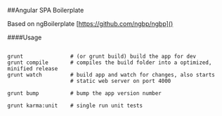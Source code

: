 ##Angular SPA Boilerplate

Based on ngBoilerplate [https://github.com/ngbp/ngbp]()


####Usage

```

grunt               # (or grunt build) build the app for dev
grunt compile       # compiles the build folder into a optimized, minified release
grunt watch         # build app and watch for changes, also starts
                    # static web server on port 4000

grunt bump          # bump the app version number

grunt karma:unit    # single run unit tests


```